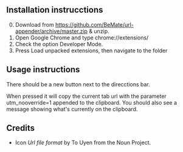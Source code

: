 ## Installation instrucctions

0. Download from https://github.com/BeMate/url-appender/archive/master.zip & unzip.
1. Open Google Chrome and type chrome://extensions/
2. Check the option Developer Mode.
3. Press Load unpacked extensions, then navigate to the folder

## Usage instructions

There should be a new button next to the direcctions bar.

When pressed it will copy the current tab url with the parameter utm_nooverride=1 appended to the clipboard. You should also see a message showing what's currently on the clipboard.

## Credits
* Icon _Url file format_ by To Uyen from the Noun Project.
